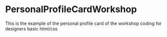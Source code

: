 # PersonalProfileCardWorkshop


This is the example of the personal profile card of the workshop coding for designers basic html/css
